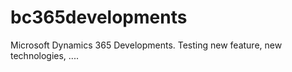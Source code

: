 # bc365developments
Microsoft Dynamics 365 Developments. Testing new feature, new technologies, ....
